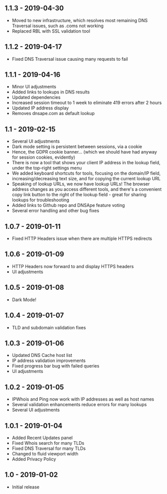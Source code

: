 1.1.3 - 2019-04-30
------------------
* Moved to new infrastructure, which resolves most remaining DNS Traversal issues, such as .coms not working
* Replaced RBL with SSL validation tool

1.1.2 - 2019-04-17
------------------
* Fixed DNS Traversal issue causing many requests to fail

1.1.1 - 2019-04-16
------------------
* Minor UI adjustments
* Added links to lookups in DNS results
* Updated dependencies
* Increased session timeout to 1 week to eliminate 419 errors after 2 hours
* Updated IP address display
* Removes dnsape.com as default lookup

1.1 - 2019-02-15
------------------
* Several UI adjustments
* Dark mode setting is persistent between sessions, via a cookie
* Hence, the GDPR cookie banner... (which we should have had anyway for session cookies, evidently)
* There is now a tool that shows your client IP address in the lookup field, under the top-right settings menu
* We added keyboard shortcuts for tools, focusing on the domain/IP field, increasing/decreasing text size, and for copying the current lookup URL
* Speaking of lookup URLs, we now have lookup URLs! The browser address changes as you access different tools, and there's a convenient copy link button to the right of the lookup field - great for sharing lookups for troubleshooting
* Added links to Github repo and DNSApe feature voting
* Several error handling and other bug fixes

1.0.7 - 2019-01-11
------------------
* Fixed HTTP Headers issue when there are multiple HTTPS redirects

1.0.6 - 2019-01-09
------------------
* HTTP Headers now forward to and display HTTPS headers
* UI adjustments

1.0.5 - 2019-01-08
------------------
* Dark Mode!

1.0.4 - 2019-01-07
------------------
* TLD and subdomain validation fixes

1.0.3 - 2019-01-06
------------------
* Updated DNS Cache host list
* IP address validation improvements
* Fixed progress bar bug with failed queries
* UI adjustments

1.0.2 - 2019-01-05
------------------
* IPWhois and Ping now work with IP addresses as well as host names
* Several validation enhancements reduce errors for many lookups
* Several UI adjustments

1.0.1 - 2019-01-04
------------------
* Added Recent Updates panel
* Fixed Whois search for many TLDs
* Fixed DNS Traversal for many TLDs
* Changed to fluid viewport width
* Added Privacy Policy

1.0 - 2019-01-02
------------------
* Initial release
